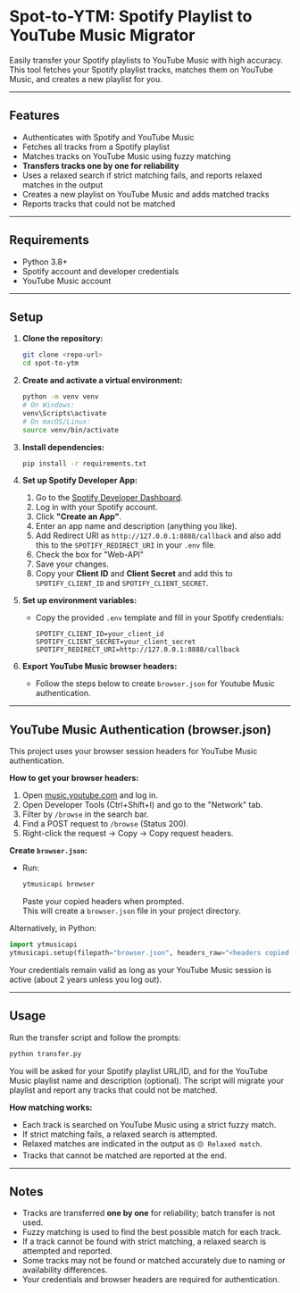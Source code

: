 # Spot-to-YTM: Spotify Playlist to YouTube Music Migrator

Easily transfer your Spotify playlists to YouTube Music with high accuracy. This tool fetches your Spotify playlist tracks, matches them on YouTube Music, and creates a new playlist for you.

---

## Features

- Authenticates with Spotify and YouTube Music
- Fetches all tracks from a Spotify playlist
- Matches tracks on YouTube Music using fuzzy matching
- **Transfers tracks one by one for reliability**
- Uses a relaxed search if strict matching fails, and reports relaxed matches in the output
- Creates a new playlist on YouTube Music and adds matched tracks
- Reports tracks that could not be matched

---

## Requirements

- Python 3.8+
- Spotify account and developer credentials
- YouTube Music account

---

## Setup

1. **Clone the repository:**

   ```bash
   git clone <repo-url>
   cd spot-to-ytm
   ```

2. **Create and activate a virtual environment:**

   ```bash
   python -m venv venv
   # On Windows:
   venv\Scripts\activate
   # On macOS/Linux:
   source venv/bin/activate
   ```

3. **Install dependencies:**

   ```bash
   pip install -r requirements.txt
   ```

4. **Set up Spotify Developer App:**

   1. Go to the [Spotify Developer Dashboard](https://developer.spotify.com/dashboard).
   2. Log in with your Spotify account.
   3. Click **"Create an App"**.
   4. Enter an app name and description (anything you like).
   5. Add Redirect URI as `http://127.0.0.1:8888/callback` and also add this to the `SPOTIFY_REDIRECT_URI` in your `.env` file.
   6. Check the box for "Web-API"
   7. Save your changes.
   8. Copy your **Client ID** and **Client Secret** and add this to `SPOTIFY_CLIENT_ID` and `SPOTIFY_CLIENT_SECRET`.

5. **Set up environment variables:**

   - Copy the provided `.env` template and fill in your Spotify credentials:
     ```
     SPOTIFY_CLIENT_ID=your_client_id
     SPOTIFY_CLIENT_SECRET=your_client_secret
     SPOTIFY_REDIRECT_URI=http://127.0.0.1:8888/callback
     ```

6. **Export YouTube Music browser headers:**
   - Follow the steps below to create `browser.json` for Youtube Music authentication.

---

## YouTube Music Authentication (browser.json)

This project uses your browser session headers for YouTube Music authentication.

**How to get your browser headers:**

1. Open [music.youtube.com](https://music.youtube.com) and log in.
2. Open Developer Tools (Ctrl+Shift+I) and go to the "Network" tab.
3. Filter by `/browse` in the search bar.
4. Find a POST request to `/browse` (Status 200).
5. Right-click the request → Copy → Copy request headers.

**Create `browser.json`:**

- Run:
  ```bash
  ytmusicapi browser
  ```
  Paste your copied headers when prompted.  
  This will create a `browser.json` file in your project directory.

Alternatively, in Python:

```python
import ytmusicapi
ytmusicapi.setup(filepath="browser.json", headers_raw="<headers copied above>")
```

Your credentials remain valid as long as your YouTube Music session is active (about 2 years unless you log out).

---

## Usage

Run the transfer script and follow the prompts:

```bash
python transfer.py
```

You will be asked for your Spotify playlist URL/ID, and for the YouTube Music playlist name and description (optional). The script will migrate your playlist and report any tracks that could not be matched.

**How matching works:**

- Each track is searched on YouTube Music using a strict fuzzy match.
- If strict matching fails, a relaxed search is attempted.
- Relaxed matches are indicated in the output as `🟡 Relaxed match`.
- Tracks that cannot be matched are reported at the end.

---

## Notes

- Tracks are transferred **one by one** for reliability; batch transfer is not used.
- Fuzzy matching is used to find the best possible match for each track.
- If a track cannot be found with strict matching, a relaxed search is attempted and reported.
- Some tracks may not be found or matched accurately due to naming or availability differences.
- Your credentials and browser headers are required for authentication.
